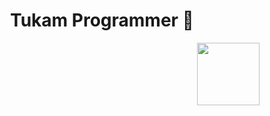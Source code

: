 <h1 align='center'>Tukam Programmer 👋</h1>
<img align='right' src='https://media.tenor.com/6xGbM_FxV_AAAAAM/discord.gif' width='100"'>
